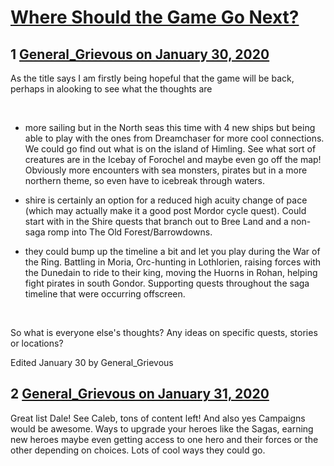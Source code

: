 # [Where Should the Game Go Next?](https://community.fantasyflightgames.com/topic/305175-where-should-the-game-go-next/)

## 1 [General_Grievous on January 30, 2020](https://community.fantasyflightgames.com/topic/305175-where-should-the-game-go-next/?do=findComment&comment=3882753)

As the title says I am firstly being hopeful that the game will be back, perhaps in alooking to see what the thoughts are 

 

- more sailing but in the North seas this time with 4 new ships but being able to play with the ones from Dreamchaser for more cool connections. We could go find out what is on the island of Himling. See what sort of creatures are in the Icebay of Forochel and maybe even go off the map! Obviously more encounters with sea monsters, pirates but in a more northern theme, so even have to icebreak through waters.

- shire is certainly an option for a reduced high acuity change of pace (which may actually make it a good post Mordor cycle quest). Could start with in the Shire quests that branch out to Bree Land and a non-saga romp into The Old Forest/Barrowdowns. 

- they could bump up the timeline a bit and let you play during the War of the Ring. Battling in Moria, Orc-hunting in Lothlorien, raising forces with the Dunedain to ride to their king, moving the Huorns in Rohan, helping fight pirates in south Gondor. Supporting quests throughout the saga timeline that were occurring offscreen.

 

So what is everyone else's thoughts? Any ideas on specific quests, stories or locations?

Edited January 30 by General_Grievous

## 2 [General_Grievous on January 31, 2020](https://community.fantasyflightgames.com/topic/305175-where-should-the-game-go-next/?do=findComment&comment=3883130)

Great list Dale! See Caleb, tons of content left! And also yes Campaigns would be awesome. Ways to upgrade your heroes like the Sagas, earning new heroes maybe even getting access to one hero and their forces or the other depending on choices. Lots of cool ways they could go. 

